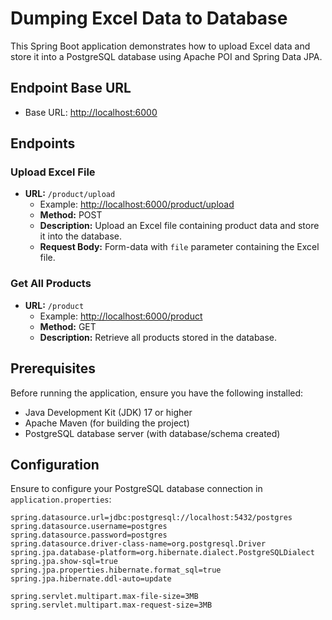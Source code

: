 # Dumping Excel Data to Database

This Spring Boot application demonstrates how to upload Excel data and store it into a PostgreSQL database using Apache POI and Spring Data JPA.

## Endpoint Base URL
- Base URL: [http://localhost:6000](http://localhost:6000)

## Endpoints

### Upload Excel File
- **URL:** `/product/upload`
    - Example: [http://localhost:6000/product/upload](http://localhost:6000/product/upload)
    - **Method:** POST
    - **Description:** Upload an Excel file containing product data and store it into the database.
    - **Request Body:** Form-data with `file` parameter containing the Excel file.

### Get All Products
- **URL:** `/product`
    - Example: [http://localhost:6000/product](http://localhost:6000/product)
    - **Method:** GET
    - **Description:** Retrieve all products stored in the database.

## Prerequisites

Before running the application, ensure you have the following installed:

- Java Development Kit (JDK) 17 or higher
- Apache Maven (for building the project)
- PostgreSQL database server (with database/schema created)

## Configuration

Ensure to configure your PostgreSQL database connection in `application.properties`:

```properties
spring.datasource.url=jdbc:postgresql://localhost:5432/postgres
spring.datasource.username=postgres
spring.datasource.password=postgres
spring.datasource.driver-class-name=org.postgresql.Driver
spring.jpa.database-platform=org.hibernate.dialect.PostgreSQLDialect
spring.jpa.show-sql=true
spring.jpa.properties.hibernate.format_sql=true
spring.jpa.hibernate.ddl-auto=update

spring.servlet.multipart.max-file-size=3MB
spring.servlet.multipart.max-request-size=3MB
